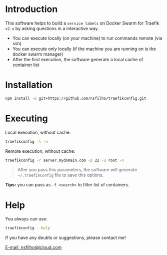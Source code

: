 # Introduction

This software helps to build a `service labels` on Docker Swarm for Traefik `v2.x` by asking
questions in a interactive way.

-   You can execute locally (on your machine) to run commands remote (via ssh)
-   You can execute only locally (if the machine you are running on is the docker swarm manager)
-   After the first execution, the software generate a local cache of container list

# Installation

```sh
npm install -G git+https://github.com/nsfilho/traefikconfig.git
```

# Executing

Local execution, without cache:

```sh
traefikconfig -l -n
```

Remote execution, without cache:

```sh
traefikconfig -r server.mydomain.com -p 22 -u root -n
```

> After you pass this parameters, the software will generate `~/.traefikConfig` file to save this options.

**Tips:** you can pass as `-f <search>` to filter list of containers.

# Help

You always can use:

```sh
traefikconfig --help
```

If you have any doubts or suggestions, please contact me!

[E-mail: nsfilho@icloud.com](mailto:nsfilho@icloud.com)
